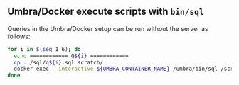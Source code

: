 ## Umbra/Docker execute scripts with `bin/sql`

Queries in the Umbra/Docker setup can be run without the server as follows:

```bash
for i in $(seq 1 6); do
  echo ============ Q${i} ============
  cp ../sql/q${i}.sql scratch/
  docker exec --interactive ${UMBRA_CONTAINER_NAME} /umbra/bin/sql /scratch/ldbc.db /scratch/q${i}.sql
done
```
